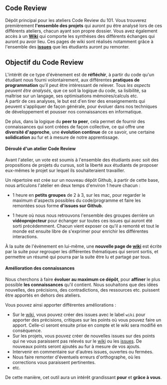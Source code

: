 ## Code Review

Dépôt principal pour les ateliers Code Review du 101. Vous trouverez premièrement **l'ensemble
des projets** qui auront pu être analysé lors de ces différents ateliers, chacun ayant son propre
dossier. Vous avez également accès à un **[Wiki][wiki-link]** qui comporte les synthèses des différents échanges qui auront pu avoir lieu. Ces pages de wiki sont réalisés notamment grâce à l'ensemble des **[issues][closed-issues]** que les étudiants auront pu remonter.

## Objectif du Code Review

L'intérêt de ce type d'évènement est de **réfléchir**, à partir du code qu'un étudiant nous fourni volontairement, aux différentes **pratiques de programmation** qu'il peut être intéressant de relever.
Tous _les aspects peuvent être analysés_, que ce soit la logique du code, sa lisibilité,
sa maîtrise sur un langage, ses optimisations mémoires/calculs etc.  
À partir de ces analyses,  le but est d'en tirer des enseignements qui peuvent s'appliquer
de façon générale, pour évoluer dans nos techniques de développement et pousser nos connaissances en informatique.

De plus, dans la logique du **peer to peer**, cela permet de fournir des connaissances qui sont créées de façon collective, ce qui offre une **diversité d'approche**, une **évolution continue** de ce savoir, une certaine **solidication** au fur et à mesure de notre apprentissage.

#### Déroulé d'un atelier Code Review

Avant l'atelier, un vote est soumis à l'ensemble des étudiants avec soit des propositions de projets du cursus, soit la liberté aux étudiants de proposer eux-mêmes le projet sur lequel ils souhaiteraient travailler.

Un répertoire est crée sur un nouveau dépôt Github, à partir de cette base, nous articulons
l'atelier en deux temps d'environ 1 heure chacun :  
  - 1 heure en **petits groupes** de 2 à 3, sur les mac, pour regarder le maximum d'aspects possibles du code/programme et faire les remontées sous forme **d'issues sur Github**.  

  -  1 heure où nous nous retrouvons l'ensemble des groupes derrière un **vidéoprojecteur** pour échanger sur toutes ces issues qui auront été sorti précédemment. Chacun vient exposer ce qu'il a remonté et tout le monde est ensuite libre de s'exprimer pour enrichir les différentes interactions.

À la suite de l'évènement en lui-même, une **nouvelle page de [wiki][wiki-link]** est écrite par la suite pour regrouper les différentes thématiques qui seront sortis, et permettre un résumé qui pourra par la suite être lu et partagé par tous.

#### Amélioration des connaissances

Nous cherchons à faire **évoluer au maximum ce dépôt**, pour **affiner** le plus possible **les connaissances** qu'il contient. Nous souhaitons que des idées nouvelles, des précisions, des contradictions, des ressources etc. puissent être apportés en dehors des ateliers.

Vous pouvez ainsi apporter différentes améliorations :
 - Sur le [wiki][wiki-link], vous pouvez créer des issues avec le label `wiki` pour apporter des précisions, critiques sur les points où vous pouvez faire un apport. Celle-ci seront ensuite prise en compte et le wiki sera modifié en conséquence.
 - Sur les projets, vous pouvez créer de nouvelles issues sur des points qui ne vous paraissent pas relevés sur le [wiki][wiki-link] ou les [issues][closed-issues]. De nouveaux points seront ajoutés au fur à mesure de vos ajouts.
 - Intervenir en commentaire sur d'autres issues, ouvertes ou fermées.
 - Nous faire remonter d'éventuels erreurs d'orthographe, où les corrections vous paraissent pertinentes.
 - etc.

De cette manière, cet outil aura un intérêt grandissant **pour** et **grâce à vous**.


[closed-issues]: https://github.com/Tuteurs101/Code-Review/issues?q=is%3Aissue+is%3Aclosed
[wiki-link]: https://github.com/Tuteurs101/Code-Review/wiki
